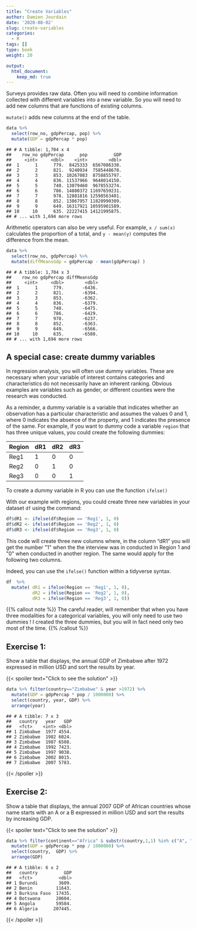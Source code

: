 ```yaml
---
title: "Create Variables" 
author: Damien Jourdain
date: '2020-08-02'
slug: create-variables
categories:
  - R
tags: []
type: book
weight: 20

output:
  html_document:
    keep_md: true
---
```




Surveys provides raw data. Often you will need to combine information collected with different variables into a new variable. So you will need to add new columns that are functions of existing columns. 

`mutate()` adds new columns at the end of the table. 


```r
data %>% 
  select(row_no, gdpPercap, pop) %>%
  mutate(GDP = gdpPercap * pop)
```

```
## # A tibble: 1,704 x 4
##    row_no gdpPercap      pop          GDP
##     <int>     <dbl>    <int>        <dbl>
##  1      1      779.  8425333  6567086330.
##  2      2      821.  9240934  7585448670.
##  3      3      853. 10267083  8758855797.
##  4      4      836. 11537966  9648014150.
##  5      5      740. 13079460  9678553274.
##  6      6      786. 14880372 11697659231.
##  7      7      978. 12881816 12598563401.
##  8      8      852. 13867957 11820990309.
##  9      9      649. 16317921 10595901589.
## 10     10      635. 22227415 14121995875.
## # ... with 1,694 more rows
```

Arithmetic operators can also be very useful. For example, `x / sum(x)` calculates the proportion of a total, and `y - mean(y)` computes the difference from the mean.


```r
data %>% 
  select(row_no, gdpPercap) %>%
  mutate(diffMeansGdp = gdpPercap - mean(gdpPercap) )
```

```
## # A tibble: 1,704 x 3
##    row_no gdpPercap diffMeansGdp
##     <int>     <dbl>        <dbl>
##  1      1      779.       -6436.
##  2      2      821.       -6394.
##  3      3      853.       -6362.
##  4      4      836.       -6379.
##  5      5      740.       -6475.
##  6      6      786.       -6429.
##  7      7      978.       -6237.
##  8      8      852.       -6363.
##  9      9      649.       -6566.
## 10     10      635.       -6580.
## # ... with 1,694 more rows
```

## A special case: create dummy variables

In regression analysis, you will often use dummy variables. 
These are necessary when your variable of interest contains categories and characteristics do not necessarily have an inherent ranking. Obvious examples are variables such as gender, or different counties were the research was conducted. 

As a reminder, a dummy variable is a variable that indicates whether an observation has a particular characteristic and assumes the values 0 and 1, where 0 indicates the absence of the property, and 1 indicates the presence of the same. For example, if you want to dummy code a variable `region` that has three unique values, you could create the following dummies:

Region | dR1 | dR2 | dR3
:-----|:----|:----|:----
Reg1 |1 | 0 | 0
Reg2 | 0 | 1 | 0
Reg3 | 0 | 0 | 1

To create a dummy variable in R you can use the function `ifelse()`

With our example with regions, you could create three new variables in your dataset `df` using the command: 

```r
df$dR1 <- ifelse(df$Region == 'Reg1', 1, 0)
df$dR2 <- ifelse(df$Region == 'Reg2', 1, 0)
df$dR3 <- ifelse(df$Region == 'Reg3', 1, 0) 
```

This code will create three new columns where, in the column “dR1” you will get the number "1" when the the interview was in conducted in Region 1 and "0" when conducted in another region. The same would apply for the following two columns.

Indeed, you can use the `ifelse()` function within a tidyverse syntax.


```r
df  %>%
  mutate( dR1 = ifelse(Region == 'Reg1', 1, 0), 
          dR2 = ifelse(Region == 'Reg2', 1, 0),
          dR3 = ifelse(Region == 'Reg3', 1, 0)) 
```

{{% callout note %}}
The careful reader, will remember that when you have three modalities for a categorical variables, you will only need to use two dummies !  I created the three dummies, but you will in fact need only two most of the time.
{{% /callout %}}

## Exercise 1: 

Show a table that displays, the annual GDP of Zimbabwe after 1972 expressed in million USD and sort the results by year.

{{< spoiler text="Click to see the solution" >}} 

```r
data %>% filter(country=="Zimbabwe" & year >1972) %>%
  mutate(GDP = gdpPercap * pop / 1000000) %>%
  select(country, year, GDP) %>%
  arrange(year)
```

```
## # A tibble: 7 x 3
##   country   year   GDP
##   <fct>    <int> <dbl>
## 1 Zimbabwe  1977 4554.
## 2 Zimbabwe  1982 6024.
## 3 Zimbabwe  1987 6508.
## 4 Zimbabwe  1992 7423.
## 5 Zimbabwe  1997 9038.
## 6 Zimbabwe  2002 8015.
## 7 Zimbabwe  2007 5783.
```

{{< /spoiler >}}


## Exercise 2: 

Show a table that displays, the annual 2007 GDP of African countries whose name starts with an A or a B expressed in million USD and sort the results by increasing GDP.

{{< spoiler text="Click to see the solution" >}} 

```r
data %>% filter(continent=="Africa" & substr(country,1,1) %in% c("A", "B") & year==2007) %>%
  mutate(GDP = gdpPercap * pop / 1000000) %>%
  select(country,  GDP) %>%
  arrange(GDP)
```

```
## # A tibble: 6 x 2
##   country          GDP
##   <fct>          <dbl>
## 1 Burundi        3609.
## 2 Benin         11643.
## 3 Burkina Faso  17435.
## 4 Botswana      20604.
## 5 Angola        59584.
## 6 Algeria      207445.
```

{{< /spoiler >}}

